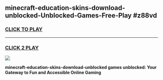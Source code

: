 
## minecraft-education-skins-download-unblocked-Unblocked-Games-Free-Play #z88vd
<h3>
<a href="https://us.freeplayer.one?title=minecraft-education-skins-download-unblocked&ref=9M">CLICK TO PLAY</a></h3>
<hr>

<h3>
<a href="https://us.freeplayer.one?title=minecraft-education-skins-download-unblocked&ref=9M">CLICK 2 PLAY</a>
  
</h3>

<a href="https://us.freeplayer.one?title=minecraft-education-skins-download-unblocked&ref=9M"><img src="https://clearcache.store/games.png"></a>


**minecraft-education-skins-download-unblocked games unblocked: Your Gateway to Fun and Accessible Online Gaming**
